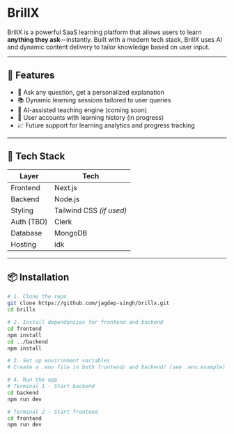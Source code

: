 # BrillX

BrillX is a powerful SaaS learning platform that allows users to learn **anything they ask**—instantly. Built with a modern tech stack, BrillX uses AI and dynamic content delivery to tailor knowledge based on user input.

---

## 🚀 Features

- 🔎 Ask any question, get a personalized explanation
- 📚 Dynamic learning sessions tailored to user queries
- 🧠 AI-assisted teaching engine (coming soon)
- 🧾 User accounts with learning history (in progress)
- 📈 Future support for learning analytics and progress tracking

---

## 🧰 Tech Stack

| Layer        | Tech          |
|--------------|---------------|
| Frontend     | Next.js       |
| Backend      | Node.js       |
| Styling      | Tailwind CSS *(if used)* |
| Auth (TBD)   |  Clerk |
| Database     |MongoDB  |
| Hosting      | idk |

---

## 📦 Installation

```bash
# 1. Clone the repo
git clone https://github.com/jagdep-singh/brillx.git
cd brillx

# 2. Install dependencies for frontend and backend
cd frontend
npm install
cd ../backend
npm install

# 3. Set up environment variables
# Create a .env file in both frontend/ and backend/ (see .env.example)

# 4. Run the app
# Terminal 1 - Start backend
cd backend
npm run dev

# Terminal 2 - Start frontend
cd frontend
npm run dev


